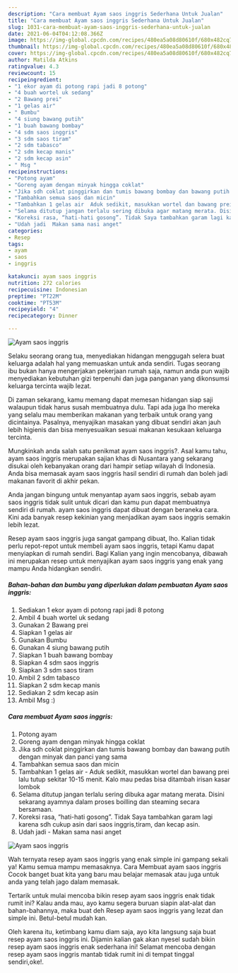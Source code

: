 ```yaml
---
description: "Cara membuat Ayam saos inggris Sederhana Untuk Jualan"
title: "Cara membuat Ayam saos inggris Sederhana Untuk Jualan"
slug: 1031-cara-membuat-ayam-saos-inggris-sederhana-untuk-jualan
date: 2021-06-04T04:12:08.366Z
image: https://img-global.cpcdn.com/recipes/480ea5a08d80610f/680x482cq70/ayam-saos-inggris-foto-resep-utama.jpg
thumbnail: https://img-global.cpcdn.com/recipes/480ea5a08d80610f/680x482cq70/ayam-saos-inggris-foto-resep-utama.jpg
cover: https://img-global.cpcdn.com/recipes/480ea5a08d80610f/680x482cq70/ayam-saos-inggris-foto-resep-utama.jpg
author: Matilda Atkins
ratingvalue: 4.3
reviewcount: 15
recipeingredient:
- "1 ekor ayam di potong rapi jadi 8 potong"
- "4 buah wortel uk sedang"
- "2 Bawang prei"
- "1 gelas air"
- " Bumbu"
- "4 siung bawang putih"
- "1 buah bawang bombay"
- "4 sdm saos inggris"
- "3 sdm saos tiram"
- "2 sdm tabasco"
- "2 sdm kecap manis"
- "2 sdm kecap asin"
- " Msg "
recipeinstructions:
- "Potong ayam"
- "Goreng ayam dengan minyak hingga coklat"
- "Jika sdh coklat pinggirkan dan tumis bawang bombay dan bawang putih dengan minyak dan panci yang sama"
- "Tambahkan semua saos dan micin"
- "Tambahkan 1 gelas air  Aduk sedikit, masukkan wortel dan bawang prei lalu tutup sekitar 10-15 menit. Kalo mau pedas bisa ditambah irisan kasar lombok"
- "Selama ditutup jangan terlalu sering dibuka agar matang merata. Disini sekarang ayamnya dalam proses boilling dan steaming secara bersamaan."
- "Koreksi rasa, “hati-hati gosong”. Tidak Saya tambahkan garam lagi karena sdh cukup asin dari saos inggris,tiram, dan kecap asin."
- "Udah jadi  Makan sama nasi anget"
categories:
- Resep
tags:
- ayam
- saos
- inggris

katakunci: ayam saos inggris 
nutrition: 272 calories
recipecuisine: Indonesian
preptime: "PT22M"
cooktime: "PT53M"
recipeyield: "4"
recipecategory: Dinner

---
```



![Ayam saos inggris](https://img-global.cpcdn.com/recipes/480ea5a08d80610f/680x482cq70/ayam-saos-inggris-foto-resep-utama.jpg)

Selaku seorang orang tua, menyediakan hidangan menggugah selera buat keluarga adalah hal yang memuaskan untuk anda sendiri. Tugas seorang ibu bukan hanya mengerjakan pekerjaan rumah saja, namun anda pun wajib menyediakan kebutuhan gizi terpenuhi dan juga panganan yang dikonsumsi keluarga tercinta wajib lezat.

Di zaman  sekarang, kamu memang dapat memesan hidangan siap saji walaupun tidak harus susah membuatnya dulu. Tapi ada juga lho mereka yang selalu mau memberikan makanan yang terbaik untuk orang yang dicintainya. Pasalnya, menyajikan masakan yang dibuat sendiri akan jauh lebih higienis dan bisa menyesuaikan sesuai makanan kesukaan keluarga tercinta. 



Mungkinkah anda salah satu penikmat ayam saos inggris?. Asal kamu tahu, ayam saos inggris merupakan sajian khas di Nusantara yang sekarang disukai oleh kebanyakan orang dari hampir setiap wilayah di Indonesia. Anda bisa memasak ayam saos inggris hasil sendiri di rumah dan boleh jadi makanan favorit di akhir pekan.

Anda jangan bingung untuk menyantap ayam saos inggris, sebab ayam saos inggris tidak sulit untuk dicari dan kamu pun dapat membuatnya sendiri di rumah. ayam saos inggris dapat dibuat dengan beraneka cara. Kini ada banyak resep kekinian yang menjadikan ayam saos inggris semakin lebih lezat.

Resep ayam saos inggris juga sangat gampang dibuat, lho. Kalian tidak perlu repot-repot untuk membeli ayam saos inggris, tetapi Kamu dapat menyiapkan di rumah sendiri. Bagi Kalian yang ingin mencobanya, dibawah ini merupakan resep untuk menyajikan ayam saos inggris yang enak yang mampu Anda hidangkan sendiri.

<!--inarticleads1-->

##### Bahan-bahan dan bumbu yang diperlukan dalam pembuatan Ayam saos inggris:

1. Sediakan 1 ekor ayam di potong rapi jadi 8 potong
1. Ambil 4 buah wortel uk sedang
1. Gunakan 2 Bawang prei
1. Siapkan 1 gelas air
1. Gunakan  Bumbu
1. Gunakan 4 siung bawang putih
1. Siapkan 1 buah bawang bombay
1. Siapkan 4 sdm saos inggris
1. Siapkan 3 sdm saos tiram
1. Ambil 2 sdm tabasco
1. Siapkan 2 sdm kecap manis
1. Sediakan 2 sdm kecap asin
1. Ambil  Msg :)




<!--inarticleads2-->

##### Cara membuat Ayam saos inggris:

1. Potong ayam
1. Goreng ayam dengan minyak hingga coklat
1. Jika sdh coklat pinggirkan dan tumis bawang bombay dan bawang putih dengan minyak dan panci yang sama
1. Tambahkan semua saos dan micin
1. Tambahkan 1 gelas air  - Aduk sedikit, masukkan wortel dan bawang prei lalu tutup sekitar 10-15 menit. Kalo mau pedas bisa ditambah irisan kasar lombok
1. Selama ditutup jangan terlalu sering dibuka agar matang merata. Disini sekarang ayamnya dalam proses boilling dan steaming secara bersamaan.
1. Koreksi rasa, “hati-hati gosong”. Tidak Saya tambahkan garam lagi karena sdh cukup asin dari saos inggris,tiram, dan kecap asin.
1. Udah jadi  - Makan sama nasi anget
<img src="//assets-global.cpcdn.com/assets/icons/button_play-2c75c40dde080a61004c1f40b05d8f140eaff45d7e9e6481dc71c63d2e7c4909.png" alt="Ayam saos inggris">



Wah ternyata resep ayam saos inggris yang enak simple ini gampang sekali ya! Kamu semua mampu memasaknya. Cara Membuat ayam saos inggris Cocok banget buat kita yang baru mau belajar memasak atau juga untuk anda yang telah jago dalam memasak.

Tertarik untuk mulai mencoba bikin resep ayam saos inggris enak tidak rumit ini? Kalau anda mau, ayo kamu segera buruan siapin alat-alat dan bahan-bahannya, maka buat deh Resep ayam saos inggris yang lezat dan simple ini. Betul-betul mudah kan. 

Oleh karena itu, ketimbang kamu diam saja, ayo kita langsung saja buat resep ayam saos inggris ini. Dijamin kalian gak akan nyesel sudah bikin resep ayam saos inggris enak sederhana ini! Selamat mencoba dengan resep ayam saos inggris mantab tidak rumit ini di tempat tinggal sendiri,oke!.

